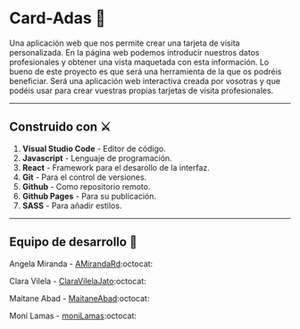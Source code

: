 # Card-Adas 👸

Una aplicación web que nos permite crear una tarjeta de visita personalizada. En la página web podemos introducir nuestros datos profesionales y obtener una vista maquetada con esta información. Lo bueno de este proyecto es que será una herramienta de la que os podréis beneficiar. Será una aplicación web interactiva creada por vosotras y que podéis usar para crear vuestras propias tarjetas de visita profesionales.

---

## Construido con ⚔

1. **Visual Studio Code** - Editor de código.
2. **Javascript** - Lenguaje de programación.
3. **React** - Framework para el desarollo de la interfaz.
4. **Git** - Para el control de versiones.
5. **Github** - Como repositorio remoto.
6. **Github Pages** - Para su publicación.
7. **SASS** - Para añadir estilos.

---

## Equipo de desarrollo 🌈

Angela Miranda - [AMirandaRd](https://github.com/AMirandaRd):octocat:

Clara Vilela - [ClaraVilelaJato](https://github.com/ClaraVilelaJato):octocat:

Maitane Abad - [MaitaneAbad](https://github.com/MaitaneAbad):octocat:

Moni Lamas - [moniLamas](https://github.com/moniLamas):octocat:
